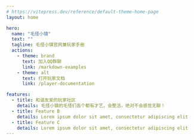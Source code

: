 ```yaml
---
# https://vitepress.dev/reference/default-theme-home-page
layout: home

hero:
  name: "毛怪小镇"
  text: ""
  tagline: 毛怪小镇官网兼玩家手册
  actions:
    - theme: brand
      text: 加入QQ群聊
      link: /markdown-examples
    - theme: alt
      text: 打开玩家文档
      link: /player-documentation

features:
  - title: 和谐友爱的玩家社区
    details: 毛怪小镇的毛怪们各个都有才艺，会整活，绝对不会感觉无聊！
  - title: Feature B
    details: Lorem ipsum dolor sit amet, consectetur adipiscing elit
  - title: Feature C
    details: Lorem ipsum dolor sit amet, consectetur adipiscing elit
---
```


